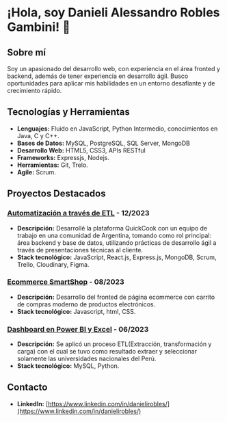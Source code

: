 # ¡Hola, soy Danieli Alessandro Robles Gambini! 👋

## Sobre mí
Soy un apasionado del desarrollo web, con experiencia en el área fronted y backend, además de tener experiencia en desarrollo ágil. Busco oportunidades para aplicar mis habilidades en un entorno desafiante y de crecimiento rápido.

## Tecnologías y Herramientas
- **Lenguajes:**  Fluido en JavaScript, Python Intermedio, conocimientos en Java, C y C++.
- **Bases de Datos:** MySQL, PostgreSQL, SQL Server, MongoDB
- **Desarrollo Web:** HTML5, CSS3, APIs RESTful
- **Frameworks:** Expressjs, Nodejs.
- **Herramientas:** Git, Trelo.
- **Agile:** Scrum.


## Proyectos Destacados
### [Automatización a través de ETL](https://github.com/Alessdev/Python-SQL-ETL) - 12/2023
- **Descripción:** Desarrollé la plataforma QuickCook con un equipo de trabajo en una comunidad de Argentina, tomando como rol principal: área backend y base de datos, utilizando prácticas de desarrollo ágil a través de presentaciones técnicas al cliente.
- **Stack tecnológico:** JavaScript, React.js, Express.js, MongoDB, Scrum, Trello, Cloudinary, Figma.

### [Ecommerce SmartShop](https://github.com/Alessdev/proyecto-parque-totoral) - 08/2023
- **Descripción:** Desarrollo del fronted de página ecommerce con carrito de compras moderno de productos electrónicos.
- **Stack tecnológico:** Javascript, html, CSS.

### [Dashboard en Power BI y Excel](https://github.com/Alessdev/SQL-POWER-BI-INGRESOS-HOTEL) - 06/2023
- **Descripción:** Se aplicó un proceso ETL(Extracción, transformación y carga) 
con el cual se tuvo como resultado extraer y seleccionar solamente las universidades nacionales del Perú. 
- **Stack tecnológico:** MySQL, Python.

## Contacto
- **LinkedIn:** [https://www.linkedin.com/in/danielirobles/](https://www.linkedin.com/in/danielirobles/)
